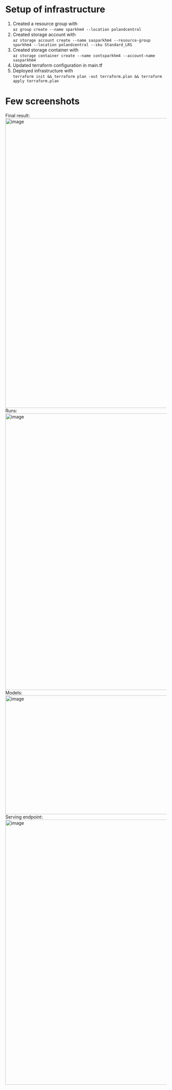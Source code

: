 # Setup of infrastructure
1. Created a resource group with <br>
`az group create --name sparkhm4 --location polandcentral`<br>
2. Created storage account with<br>
`az storage account create --name sasparkhm4 --resource-group sparkhm4 --location polandcentral --sku Standard_LRS`<br>
4. Created storage container with<br>
`az storage container create --name contsparkhm4 --account-name sasparkhm4`<br>
4. Updated terraform configuration in main.tf<br>
5. Deployed infrastructure with<br>
`terraform init && terraform plan -out terraform.plan && terraform apply terraform.plan`<br>
# Few screenshots
Final result:<br>
<img width="1711" height="905" alt="image" src="https://github.com/user-attachments/assets/bcfb1572-5591-44f7-805c-b1567ea1104a" /><br>
Runs:<br>
<img width="1429" height="864" alt="image" src="https://github.com/user-attachments/assets/906a78eb-068e-4e7f-b280-3149a6440caa" /><br>
Models:<br>
<img width="1507" height="371" alt="image" src="https://github.com/user-attachments/assets/b04e085f-08f6-4664-8ea1-de49122a95e3" /><br>
Serving endpoint:<br>
<img width="1344" height="828" alt="image" src="https://github.com/user-attachments/assets/8974a9da-7052-4560-ab79-8ea7f5011437" /><br>
